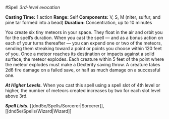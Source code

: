 #Spell
*3rd-level evocation*

**Casting Time:** 1 action
**Range:** Self
**Components:** V, S, M (niter, sulfur, and pine tar formed into a bead)
**Duration:** Concentration, up to 10 minutes

You create six tiny meteors in your space. They float in the air and orbit you for the spell’s duration. When you cast the spell — and as a bonus action on each of your turns thereafter — you can expend one or two of the meteors, sending them streaking toward a point or points you choose within 120 feet of you. Once a meteor reaches its destination or impacts against a solid surface, the meteor explodes. Each creature within 5 feet of the point where the meteor explodes must make a Dexterity saving throw. A creature takes 2d6 fire damage on a failed save, or half as much damage on a successful one.

***At Higher Levels.*** When you cast this spell using a spell slot of 4th level or higher, the number of meteors created increases by two for each slot level above 3rd.

***Spell Lists.*** [[dnd5e/Spells/Sorcerer\|Sorcerer]], [[dnd5e/Spells/Wizard\|Wizard]]
